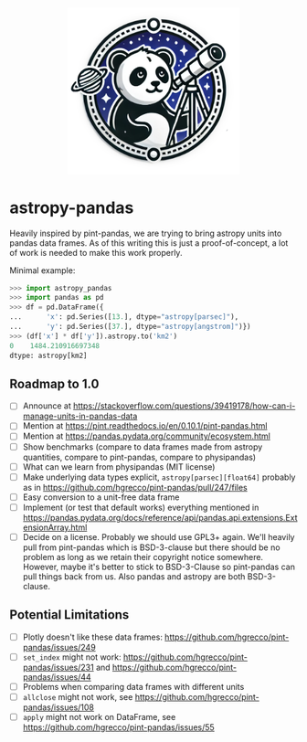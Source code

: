 <p align="center">
  <img alt="logo" src="https://github.com/echemdb/astropy-pandas/raw/main/logo.png" width="300px">
</p>


# astropy-pandas

Heavily inspired by pint-pandas, we are trying to bring astropy units into pandas data frames. As of this writing this is just a proof-of-concept, a lot of work is needed to make this work properly.

Minimal example:

```py
>>> import astropy_pandas
>>> import pandas as pd
>>> df = pd.DataFrame({
...      'x': pd.Series([13.], dtype="astropy[parsec]"),
...      'y': pd.Series([37.], dtype="astropy[angstrom]")})
>>> (df['x'] * df['y']).astropy.to('km2')
0    1484.210916697348
dtype: astropy[km2]
```

## Roadmap to 1.0

* [ ] Announce at https://stackoverflow.com/questions/39419178/how-can-i-manage-units-in-pandas-data
* [ ] Mention at https://pint.readthedocs.io/en/0.10.1/pint-pandas.html
* [ ] Mention at https://pandas.pydata.org/community/ecosystem.html
* [ ] Show benchmarks (compare to data frames made from astropy quantities, compare to pint-pandas, compare to physipandas)
* [ ] What can we learn from physipandas (MIT license)
* [ ] Make underlying data types explicit, `astropy[parsec][float64]` probably as in https://github.com/hgrecco/pint-pandas/pull/247/files
* [ ] Easy conversion to a unit-free data frame
* [ ] Implement (or test that default works) everything mentioned in https://pandas.pydata.org/docs/reference/api/pandas.api.extensions.ExtensionArray.html
* [ ] Decide on a license. Probably we should use GPL3+ again. We'll heavily pull from pint-pandas which is BSD-3-clause but there should be no problem as long as we retain their copyright notice somewhere. However, maybe it's better to stick to BSD-3-Clause so pint-pandas can pull things back from us. Also pandas and astropy are both BSD-3-clause.

## Potential Limitations

* [ ] Plotly doesn't like these data frames: https://github.com/hgrecco/pint-pandas/issues/249
* [ ] `set_index` might not work: https://github.com/hgrecco/pint-pandas/issues/231 and https://github.com/hgrecco/pint-pandas/issues/44
* [ ] Problems when comparing data frames with different units
* [ ] `allclose` might not work, see https://github.com/hgrecco/pint-pandas/issues/108
* [ ] `apply` might not work on DataFrame, see https://github.com/hgrecco/pint-pandas/issues/55
